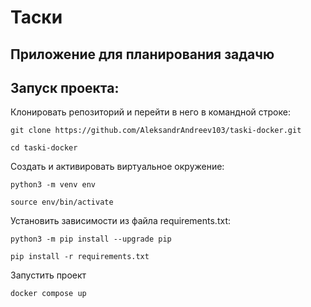 # Таски
## Приложение для планирования задачю

## Запуск проекта: 
Клонировать репозиторий и перейти в него в командной строке:

```
git clone https://github.com/AleksandrAndreev103/taski-docker.git
```

```
cd taski-docker
```

Cоздать и активировать виртуальное окружение:

```
python3 -m venv env
```

```
source env/bin/activate
```

Установить зависимости из файла requirements.txt:

```
python3 -m pip install --upgrade pip
```

```
pip install -r requirements.txt
```

Запустить проект

```
docker compose up
```
